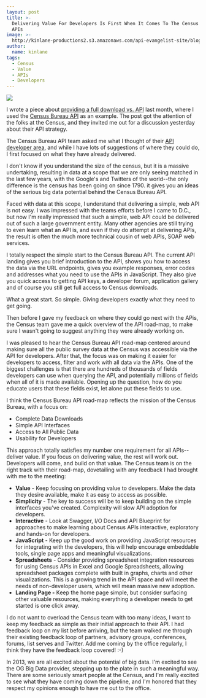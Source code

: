 ```yaml
---
layout: post
title: >-
  Delivering Value For Developers Is First When It Comes To The Census Bureau
  APIs
image: >-
  http://kinlane-productions2.s3.amazonaws.com/api-evangelist-site/blog/census.png
author:
  name: kinlane
tags:
  - Census
  - Value
  - APIs
  - Developers
---
```

[![](https://s3.amazonaws.com/kinlane-productions2/digital-strategy/logos/census.png)](http://www.census.gov/)

I wrote a piece about [providing a full download vs. API](http://apievangelist.com/2013/07/19/providing-full-data-download-vs-api/ "providing a full download vs. API") last month, where I used the [Census Bureau API](http://www.census.gov/developers/) as an example. The post got the attention of the folks at the Census, and they invited me out for a discussion yesterday about their API strategy.

The Census Bureau API team asked me what I thought of their [API developer area](http://www.census.gov/developers/), and while I have lots of suggestions of where they could do, I first focused on what they have already delivered.

I don't know if you understand the size of the census, but it is a massive undertaking, resulting in data at a scope that we are only seeing matched in the last few years, with the Google's and Twitters of the world--the only difference is the census has been going on since 1790. it gives you an ideas of the serious big data potential behind the Census Bureau API.

Faced with data at this scope, I understand that delivering a simple, web API is not easy. I was impressed with the teams efforts before I came to D.C., but now I'm really impressed that such a simple, web API could be delivered out of such a large government entity. Many other agencies are still trying to even learn what an API is, and even if they do attempt at delivering APIs, the result is often the much more technical cousin of web APIs, SOAP web services.

I totally respect the simple start to the Census Bureau API. The current API landing gives you brief introduction to the API, shows you how to access the data via the URL endpoints, gives you example responses, error codes and addresses what you need to use the APIs in JavaScript. They also give you quick access to getting API keys, a developer forum, application gallery and of course you still get full access to Census downloads.

What a great start. So simple. Giving developers exactly what they need to get going.

Then before I gave my feedback on where they could go next with the APis, the Census team gave me a quick overview of the API road-map, to make sure I wasn't going to suggest anything they were already working on.

I was pleased to hear the Census Bureau API road-map centered around making sure all the public survey data at the Census was accessible via the API for developers. After that, the focus was on making it easier for developers to access, filter and work with all data via the APIs. One of the biggest challenges is that there are hundreds of thousands of fields developers can use when querying the API, and potentially millions of fields when all of it is made available. Opening up the question, how do you educate users that these fields exist, let alone put these fields to use.

I think the Census Bureau API road-map reflects the mission of the Census Bureau, with a focus on:

*   Complete Data Downloads
*   Simple API Interfaces
*   Access to All Public Data
*   Usability for Developers

This approach totally satisfies my number one requirement for all APIs--deliver value. If you focus on delivering value, the rest will work out. Developers will come, and build on that value. The Census team is on the right track with their road-map, dovetailing with any feedback I had brought with me to the meeting:

*   **Value** - Keep focusing on providing value to developers. Make the data they desire available, make it as easy to access as possible.
*   **Simplicity** - The key to success will be to keep building on the simple interfaces you've created. Complexity will slow API adoption for developers.
*   **Interactive** - Look at Swagger, I/O Docs and API Blueprint for approaches to make learning about Census APIs interactive, exploratory and hands-on for developers.
*   **JavaScript** - Keep up the good work on providing JavaScript resources for integrating with the developers, this will help encourage embeddable tools, single page apps and meaningful visualizations.
*   **Spreadsheets** - Consider providing spreadsheet integration resources for using Census APIs in Excel and Google Spreadsheets, allowing spreadsheet packages complete with built in graphs, charts and other visualizations. This is a growing trend in the API space and will meet the needs of non-developer users, which will mean massive new adoption.
*   **Landing Page -** Keep the home page simple, but consider surfacing other valuable resources, making everything a developer needs to get started is one click away.

I do not want to overload the Census team with too many ideas, I want to keep my feedback as simple as their initial approach to their API. I had feedback loop on my list before arriving, but the team walked me through their existing feedback loop of partners, advisory groups, conferences, forums, list serves and Twitter. Add me coming by the office regularly, I think they have the feedback loop covered! :-)

In 2013, we are all excited about the potential of big data. I'm excited to see the OG Big Data provider, stepping up to the plate in such a meaningful way. There are some seriously smart people at the Census, and I'm really excited to see what they have coming down the pipeline, and I'm honored that they respect my opinions enough to have me out to the office.